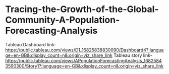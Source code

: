 # Tracing-the-Growth-of-the-Global-Community-A-Population-Forecasting-Analysis
Tableau Dashboard link-https://public.tableau.com/views/D1_16825838830090/Dashboard4?:language=en-GB&:display_count=n&:origin=viz_share_link
Tableau story link-https://public.tableau.com/views/APopulationForecastingAnalysis_16825843590300/Story1?:language=en-GB&:display_count=n&:origin=viz_share_link

